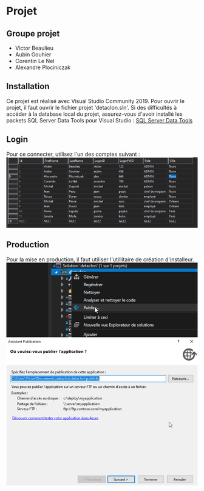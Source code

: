 # Projet

## Groupe projet

* Victor Beaulieu
* Aubin Gouhier
* Corentin Le Nel
* Alexandre Plociniczak

## Installation

Ce projet est réalisé avec Visual Studio Community 2019.
Pour ouvrir le projet, il faut ouvrir le fichier projet 'detaclon.sln'.
Si des difficultés à accéder à la database local du projet, assurez-vous d'avoir installé les packets SQL Server Data Tools pour Visual Studio : 
[SQL Server Data Tools](https://docs.microsoft.com/fr-fr/sql/ssdt/download-sql-server-data-tools-ssdt?view=sql-server-ver15&fbclid=IwAR3JL_AtK496_2khGUlI5h2o15sUTON6fnmoDVBX4HIeK2ULMitOZIg4nh0)

## Login
Pour ce connecter, utilisez l'un des comptes suivant : ![all_logins](https://github.com/VictorBeaulieu/test_securite/blob/master/image/all_logins.png)

## Production

Pour la mise en production, il faut utiliser l'utillitaire de création d'installeur.
![make_installer_1](https://github.com/VictorBeaulieu/test_securite/blob/master/image/make_installer_1.png)
![make_installer_2](https://github.com/VictorBeaulieu/test_securite/blob/master/image/make_installer_2.png)
